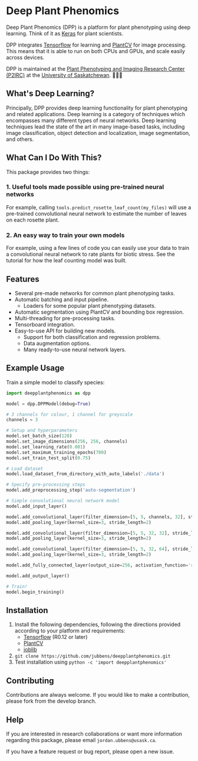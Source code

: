 # Deep Plant Phenomics

Deep Plant Phenomics (DPP) is a platform for plant phenotyping using deep learning. Think of it as [Keras](https://keras.io/) for plant scientists.

DPP integrates [Tensorflow](https://www.tensorflow.org/) for learning and [PlantCV](http://plantcv.danforthcenter.org/) for image processing. This means that it is able to run on both CPUs and GPUs, and scale easily across devices.

DPP is maintained at the [Plant Phenotyping and Imaging Research Center (P2IRC)](http://p2irc.usask.ca/) at the [University of Saskatchewan](https://www.usask.ca/). 🌾🇨🇦

## What's Deep Learning?

Principally, DPP provides deep learning functionality for plant phenotyping and related applications. Deep learning is a category of techniques which encompasses many different types of neural networks. Deep learning techniques lead the state of the art in many image-based tasks, including image classification, object detection and localization, image segmentation, and others.

## What Can I Do With This?

This package provides two things:

### 1. Useful tools made possible using pre-trained neural networks

For example, calling `tools.predict_rosette_leaf_count(my_files)` will use a pre-trained convolutional neural network to estimate the number of leaves on each rosette plant.

### 2. An easy way to train your own models

For example, using a few lines of code you can easily use your data to train a convolutional neural network to rate plants for biotic stress. See the tutorial for how the leaf counting model was built.

## Features

- Several pre-made networks for common plant phenotyping tasks.
- Automatic batching and input pipeline.
    - Loaders for some popular plant phenotyping datasets.
- Automatic segmentation using PlantCV and bounding box regression.
- Multi-threading for pre-processing tasks.
- Tensorboard integration.
- Easy-to-use API for building new models.
    - Support for both classification and regression problems.
    - Data augmentation options.
    - Many ready-to-use neural network layers.

## Example Usage

Train a simple model to classify species:

```python
import deepplantphenomics as dpp

model = dpp.DPPModel(debug=True)

# 3 channels for colour, 1 channel for greyscale
channels = 3

# Setup and hyperparameters
model.set_batch_size(128)
model.set_image_dimensions(256, 256, channels)
model.set_learning_rate(0.001)
model.set_maximum_training_epochs(700)
model.set_train_test_split(0.75)

# Load dataset
model.load_dataset_from_directory_with_auto_labels('./data')

# Specify pre-processing steps
model.add_preprocessing_step('auto-segmentation')

# Simple convolutional neural network model
model.add_input_layer()

model.add_convolutional_layer(filter_dimension=[5, 5, channels, 32], stride_length=1, activation_function='relu')
model.add_pooling_layer(kernel_size=3, stride_length=2)

model.add_convolutional_layer(filter_dimension=[5, 5, 32, 32], stride_length=1, activation_function='relu')
model.add_pooling_layer(kernel_size=3, stride_length=2)

model.add_convolutional_layer(filter_dimension=[5, 5, 32, 64], stride_length=1, activation_function='relu')
model.add_pooling_layer(kernel_size=3, stride_length=2)

model.add_fully_connected_layer(output_size=256, activation_function='relu')

model.add_output_layer()

# Train!
model.begin_training()
```

## Installation

1. Install the following dependencies, following the directions provided according to your platform and requirements:
    - [Tensorflow](https://www.tensorflow.org/) (R0.12 or later)
    - [PlantCV](http://plantcv.danforthcenter.org/)
    - [joblib](https://pythonhosted.org/joblib/installing.html) 
3. `git clone https://github.com/jubbens/deepplantphenomics.git` 
4. Test installation using `python -c 'import deepplantphenomics'`

## Contributing

Contributions are always welcome. If you would like to make a contribution, please fork from the develop branch.

## Help

If you are interested in research collaborations or want more information regarding this package, please email `jordan.ubbens@usask.ca`.

If you have a feature request or bug report, please open a new issue.
